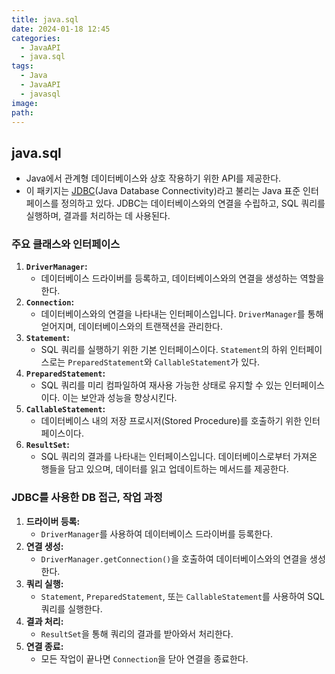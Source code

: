 ```yaml
---
title: java.sql
date: 2024-01-18 12:45
categories:
  - JavaAPI
  - java.sql
tags:
  - Java
  - JavaAPI
  - javasql
image: 
path:
---
```


## java.sql
+ Java에서 관계형 데이터베이스와 상호 작용하기 위한 API를 제공한다. 
+ 이 패키지는 [JDBC](https://sonjh919.github.io/posts/JDBC)(Java Database Connectivity)라고 불리는 Java 표준 인터페이스를 정의하고 있다. JDBC는 데이터베이스와의 연결을 수립하고, SQL 쿼리를 실행하며, 결과를 처리하는 데 사용된다.

### 주요 클래스와 인터페이스
1. **`DriverManager`:**
    - 데이터베이스 드라이버를 등록하고, 데이터베이스와의 연결을 생성하는 역할을 한다.
2. **`Connection`:**
    - 데이터베이스와의 연결을 나타내는 인터페이스입니다. `DriverManager`를 통해 얻어지며, 데이터베이스와의 트랜잭션을 관리한다.
3. **`Statement`:**
    - SQL 쿼리를 실행하기 위한 기본 인터페이스이다. `Statement`의 하위 인터페이스로는 `PreparedStatement`와 `CallableStatement`가 있다.
4. **`PreparedStatement`:**
    - SQL 쿼리를 미리 컴파일하여 재사용 가능한 상태로 유지할 수 있는 인터페이스이다. 이는 보안과 성능을 향상시킨다.
5. **`CallableStatement`:**
    - 데이터베이스 내의 저장 프로시저(Stored Procedure)를 호출하기 위한 인터페이스이다.
6. **`ResultSet`:**
    - SQL 쿼리의 결과를 나타내는 인터페이스입니다. 데이터베이스로부터 가져온 행들을 담고 있으며, 데이터를 읽고 업데이트하는 메서드를 제공한다.

### JDBC를 사용한 DB 접근, 작업 과정
1. **드라이버 등록:**
    - `DriverManager`를 사용하여 데이터베이스 드라이버를 등록한다.
2. **연결 생성:**
    - `DriverManager.getConnection()`을 호출하여 데이터베이스와의 연결을 생성한다.
3. **쿼리 실행:**
    - `Statement`, `PreparedStatement`, 또는 `CallableStatement`를 사용하여 SQL 쿼리를 실행한다.
4. **결과 처리:**
    - `ResultSet`을 통해 쿼리의 결과를 받아와서 처리한다.
5. **연결 종료:**
    - 모든 작업이 끝나면 `Connection`을 닫아 연결을 종료한다.